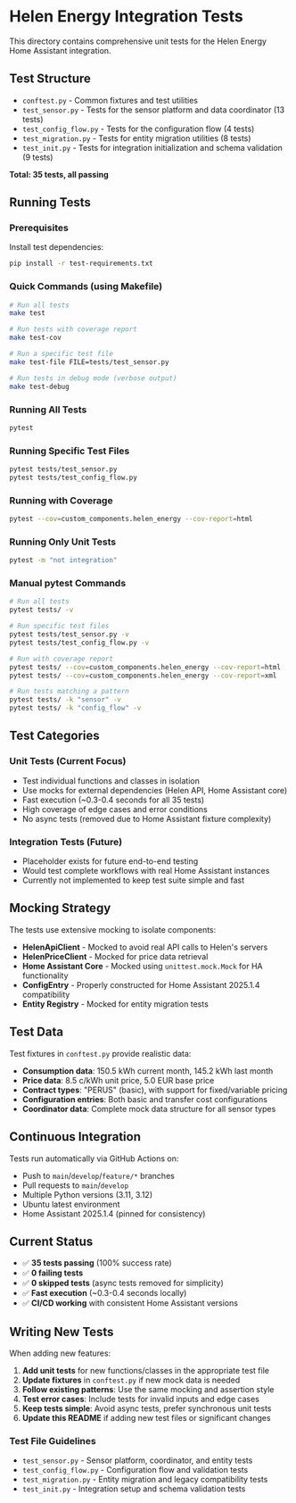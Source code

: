 # Helen Energy Integration Tests

This directory contains comprehensive unit tests for the Helen Energy Home Assistant integration.

## Test Structure

- `conftest.py` - Common fixtures and test utilities
- `test_sensor.py` - Tests for the sensor platform and data coordinator (13 tests)
- `test_config_flow.py` - Tests for the configuration flow (4 tests) 
- `test_migration.py` - Tests for entity migration utilities (8 tests)
- `test_init.py` - Tests for integration initialization and schema validation (9 tests)

**Total: 35 tests, all passing**

## Running Tests

### Prerequisites

Install test dependencies:
```bash
pip install -r test-requirements.txt
```

### Quick Commands (using Makefile)

```bash
# Run all tests
make test

# Run tests with coverage report
make test-cov

# Run a specific test file
make test-file FILE=tests/test_sensor.py

# Run tests in debug mode (verbose output)
make test-debug
```

### Running All Tests
```bash
pytest
```

### Running Specific Test Files
```bash
pytest tests/test_sensor.py
pytest tests/test_config_flow.py
```

### Running with Coverage
```bash
pytest --cov=custom_components.helen_energy --cov-report=html
```

### Running Only Unit Tests
```bash
pytest -m "not integration"
```

### Manual pytest Commands

```bash
# Run all tests
pytest tests/ -v

# Run specific test files
pytest tests/test_sensor.py -v
pytest tests/test_config_flow.py -v

# Run with coverage report
pytest tests/ --cov=custom_components.helen_energy --cov-report=html
pytest tests/ --cov=custom_components.helen_energy --cov-report=xml

# Run tests matching a pattern
pytest tests/ -k "sensor" -v
pytest tests/ -k "config_flow" -v
```

## Test Categories

### Unit Tests (Current Focus)
- Test individual functions and classes in isolation
- Use mocks for external dependencies (Helen API, Home Assistant core)
- Fast execution (~0.3-0.4 seconds for all 35 tests)
- High coverage of edge cases and error conditions
- No async tests (removed due to Home Assistant fixture complexity)

### Integration Tests (Future)
- Placeholder exists for future end-to-end testing
- Would test complete workflows with real Home Assistant instances
- Currently not implemented to keep test suite simple and fast

## Mocking Strategy

The tests use extensive mocking to isolate components:

- **HelenApiClient** - Mocked to avoid real API calls to Helen's servers
- **HelenPriceClient** - Mocked for price data retrieval
- **Home Assistant Core** - Mocked using `unittest.mock.Mock` for HA functionality
- **ConfigEntry** - Properly constructed for Home Assistant 2025.1.4 compatibility
- **Entity Registry** - Mocked for entity migration tests

## Test Data

Test fixtures in `conftest.py` provide realistic data:
- **Consumption data**: 150.5 kWh current month, 145.2 kWh last month
- **Price data**: 8.5 c/kWh unit price, 5.0 EUR base price
- **Contract types**: "PERUS" (basic), with support for fixed/variable pricing
- **Configuration entries**: Both basic and transfer cost configurations
- **Coordinator data**: Complete mock data structure for all sensor types

## Continuous Integration

Tests run automatically via GitHub Actions on:
- Push to `main`/`develop`/`feature/*` branches
- Pull requests to `main`/`develop`
- Multiple Python versions (3.11, 3.12)
- Ubuntu latest environment
- Home Assistant 2025.1.4 (pinned for consistency)

## Current Status

- ✅ **35 tests passing** (100% success rate)
- ✅ **0 failing tests**
- ✅ **0 skipped tests** (async tests removed for simplicity)
- ✅ **Fast execution** (~0.3-0.4 seconds locally)
- ✅ **CI/CD working** with consistent Home Assistant versions

## Writing New Tests

When adding new features:
1. **Add unit tests** for new functions/classes in the appropriate test file
2. **Update fixtures** in `conftest.py` if new mock data is needed
3. **Follow existing patterns**: Use the same mocking and assertion style
4. **Test error cases**: Include tests for invalid inputs and edge cases  
5. **Keep tests simple**: Avoid async tests, prefer synchronous unit tests
6. **Update this README** if adding new test files or significant changes

### Test File Guidelines
- `test_sensor.py` - Sensor platform, coordinator, and entity tests
- `test_config_flow.py` - Configuration flow and validation tests
- `test_migration.py` - Entity migration and legacy compatibility tests
- `test_init.py` - Integration setup and schema validation tests
